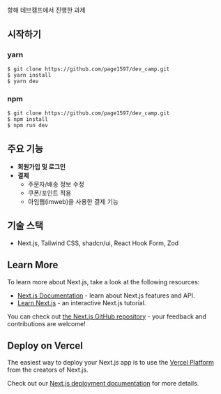 # 
항해 데브캠프에서 진행한 과제

## 시작하기
### yarn
```shell
$ git clone https://github.com/page1597/dev_camp.git
$ yarn install
$ yarn dev
```
### npm
```shell
$ git clone https://github.com/page1597/dev_camp.git
$ npm install
$ npm run dev
```
## 주요 기능
- <b>회원가입 및 로그인</b>
- <b>결제</b>
  - 주문자/배송 정보 수정
  - 쿠폰/포인트 적용
  - 아임웹(imweb)을 사용한 결제 기능
    
## 기술 스택
- Next.js, Tailwind CSS, shadcn/ui, React Hook Form, Zod
## Learn More

To learn more about Next.js, take a look at the following resources:

- [Next.js Documentation](https://nextjs.org/docs) - learn about Next.js features and API.
- [Learn Next.js](https://nextjs.org/learn) - an interactive Next.js tutorial.

You can check out [the Next.js GitHub repository](https://github.com/vercel/next.js/) - your feedback and contributions are welcome!

## Deploy on Vercel

The easiest way to deploy your Next.js app is to use the [Vercel Platform](https://vercel.com/new?utm_medium=default-template&filter=next.js&utm_source=create-next-app&utm_campaign=create-next-app-readme) from the creators of Next.js.

Check out our [Next.js deployment documentation](https://nextjs.org/docs/deployment) for more details.
